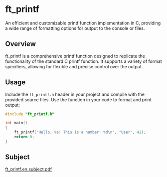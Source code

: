 # ft_printf

An efficient and customizable printf function implementation in C, providing a wide range of formatting options for output to the console or files.

## Overview

ft_printf is a comprehensive printf function designed to replicate the functionality of the standard C printf function. It supports a variety of format specifiers, allowing for flexible and precise control over the output.

## Usage

Include the `ft_printf.h` header in your project and compile with the provided source files. Use the function in your code to format and print output:

```c
#include "ft_printf.h"

int main()
{
    ft_printf("Hello, %s! This is a number: %d\n", "User", 42);
    return 0;
}
```

## Subject

[ft_printf.en.subject.pdf](https://github.com/AK7iwi/ft_printf/files/14182923/ft_printf.en.subject.pdf)
